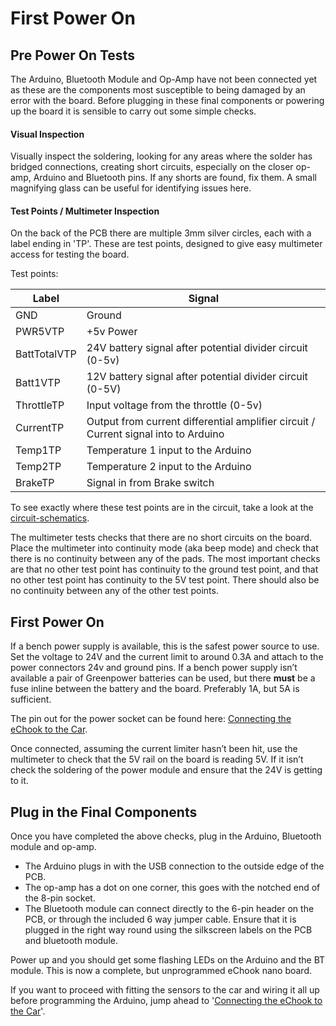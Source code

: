 # First Power On

## Pre Power On Tests

The Arduino, Bluetooth Module and Op-Amp have not been connected yet as these are the components most susceptible to being damaged by an error with the board. Before plugging in these final components or powering up the board it is sensible to carry out some simple checks.

#### Visual Inspection

Visually inspect the soldering, looking for any areas where the solder has bridged connections, creating short circuits, especially on the closer op-amp, Arduino and Bluetooth pins. If any shorts are found, fix them. A small magnifying glass can be useful for identifying issues here.

#### Test Points / Multimeter Inspection

On the back of the PCB there are multiple 3mm silver circles, each with a label ending in 'TP'. These are test points, designed to give easy multimeter access for testing the board.

Test points:

| Label        | Signal                                                                              |
| ------------ | ----------------------------------------------------------------------------------- |
| GND          | Ground                                                                              |
| PWR5VTP      | +5v Power                                                                           |
| BattTotalVTP | 24V battery signal after potential divider circuit (0-5v)                           |
| Batt1VTP     | 12V battery signal after potential divider circuit (0-5V)                           |
| ThrottleTP   | Input voltage from the throttle (0-5v)                                              |
| CurrentTP    | Output from current differential amplifier circuit / Current signal into to Arduino |
| Temp1TP      | Temperature 1 input to the Arduino                                                  |
| Temp2TP      | Temperature 2 input to the Arduino                                                  |
| BrakeTP      | Signal in from Brake switch                                                         |

To see exactly where these test points are in the circuit, take a look at the [circuit-schematics](../circuit-schematics/ "mention").

The multimeter tests checks that there are no short circuits on the board. Place the multimeter into continuity mode (aka beep mode) and check that there is no continuity between any of the pads. The most important checks are that no other test point has continuity to the ground test point, and that no other test point has continuity to the 5V test point. There should also be no continuity between any of the other test points.



## First Power On

If a bench power supply is available, this is the safest power source to use. Set the voltage to 24V and the current limit to around 0.3A and attach to the power connectors 24v and ground pins. If a bench power supply isn’t available a pair of Greenpower batteries can be used, but there **must** be a fuse inline between the battery and the board. Preferably 1A, but 5A is sufficient.

The pin out for the power socket can be found here: [Connecting the eChook to the Car](../connecting-the-echook-to-the-car/#connector-pin-out).

Once connected, assuming the current limiter hasn’t been hit, use the multimeter to check that the 5V rail on the board is reading 5V. If it isn’t check the soldering of the power module and ensure that the 24V is getting to it.

## Plug in the Final Components

Once you have completed the above checks, plug in the Arduino, Bluetooth module and op-amp.

* The Arduino plugs in with the USB connection to the outside edge of the PCB.&#x20;
* The op-amp has a dot on one corner, this goes with the notched end of the 8-pin socket.
* The Bluetooth module can connect directly to the 6-pin header on the PCB, or through the included 6 way jumper cable. Ensure that it is plugged in the right way round using the silkscreen labels on the PCB and bluetooth module.

Power up and you should get some flashing LEDs on the Arduino and the BT module. This is now a complete, but unprogrammed eChook nano board.

If you want to proceed with fitting the sensors to the car and wiring it all up before programming the Arduino, jump ahead to '[Connecting the eChook to the Car](../connecting-the-echook-to-the-car/)'.
